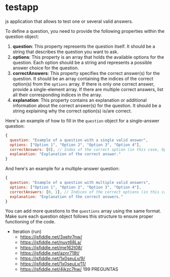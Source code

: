 # testapp
js application that allows to test one or several valid answers.


To define a question, you need to provide the following properties within the question object:

1. **question**: This property represents the question itself. It should be a string that describes the question you want to ask.
2. **options**: This property is an array that holds the available options for the question. Each option should be a string and represents a possible answer choice for the question.
3. **correctAnswers**: This property specifies the correct answer(s) for the question. It should be an array containing the indices of the correct option(s) from the `options` array. If there is only one correct answer, provide a single-element array. If there are multiple correct answers, list all their corresponding indices in the array.
4. **explanation**: This property contains an explanation or additional information about the correct answer(s) for the question. It should be a string explaining why the correct option(s) is/are correct.

Here's an example of how to fill in the `question` object for a single-answer question:

```javascript
{
  question: "Example of a question with a single valid answer",
  options: ["Option 1", "Option 2", "Option 3", "Option 4"],
  correctAnswers: [0], // Index of the correct option (in this case, Option 1)
  explanation: "Explanation of the correct answer."
}
```

And here's an example for a multiple-answer question:

```javascript
{
  question: "Example of a question with multiple valid answers",
  options: ["Option 1", "Option 2", "Option 3", "Option 4"],
  correctAnswers: [0, 1], // Indices of the correct options (in this case, Option 1 and Option 2)
  explanation: "Explanation of the correct answers."
}
```

You can add more questions to the `questions` array using the same format. Make sure each question object follows this structure to ensure proper functioning of the code.

- Iteration (run)
  - https://jsfiddle.net/3xehr7nw/
  - https://jsfiddle.net/nuvt68La/
  - https://jsfiddle.net/me162t08/
  - https://jsfiddle.net/aznr718t/
  - https://jsfiddle.net/1x0seuLv/9/
  - https://jsfiddle.net/1x0seuLv/11/
  - https://jsfiddle.net/4jkzc7hw/ 199 PREGUNTAS

